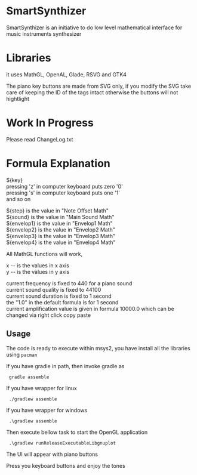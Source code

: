 # SmartSynthizer

SmartSynthizer is an initiative to do low level mathematical interface for music instruments synthesizer

# Libraries

it uses MathGL, OpenAL, Glade, RSVG and GTK4

The piano key buttons are made from SVG only, if you modify the SVG take care of keeping the ID of the tags intact otherwise the buttons will not hightlight

# Work In Progress

Please read ChangeLog.txt

# Formula Explanation

${key} <br/>
pressing 'z' in computer keyboard puts zero '0'<br/>
pressing 's' in computer keyboard puts one '1'<br/>
and so on <br/>

${step} is the value in "Note Offset Math"<br/>
${sound} is the value in "Main Sound Math"<br/>
${envelop1} is the value in "Envelop1 Math"<br/>
${envelop2} is the value in "Envelop2 Math"<br/>
${envelop3} is the value in "Envelop3 Math"<br/>
${envelop4} is the value in "Envelop4 Math"<br/>

All MathGL functions will work,<br/>

x -- is the values in x axis<br/>
y -- is the values in y axis<br/>

current frequency is fixed to 440 for a piano sound<br/>
current sound quality is fixed to 44100<br/>
current sound duration is fixed to 1 second<br/>
the "1.0" in the default formula is for 1 second<br/>
current amplification value is given in formula 10000.0 which can be changed via right click copy paste<br/>

## Usage

The code is ready to execute within msys2, you have install all the libraries using `pacman`

If you have gradle in path, then invoke gradle as

     gradle assemble

If you have wrapper for linux

     ./gradlew assemble

If you have wrapper for windows

     .\gradlew assemble

Then execute bellow task to start the OpenGL application

     .\gradlew runReleaseExecutableLibgnuplot

The UI will appear with piano buttons

Press you keyboard buttons and enjoy the tones
